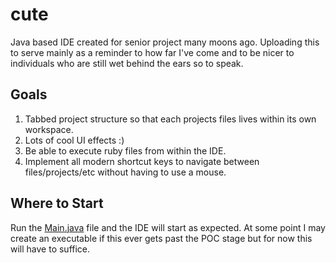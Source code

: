 # cute
Java based IDE created for senior project many moons ago. Uploading this to serve mainly as a reminder to how far I've come and to be nicer to individuals who are still wet behind the ears so to speak.

## Goals

1. Tabbed project structure so that each projects files lives within its own workspace.
2. Lots of cool UI effects :)
3. Be able to execute ruby files from within the IDE.
4. Implement all modern shortcut keys to navigate between files/projects/etc without having to use a mouse.

## Where to Start

Run the [Main.java](https://github.com/cdancy/cute/blob/master/src/main/java/main/Main.java) file and the IDE will start as expected. At some point I may create an executable if this ever gets past the POC stage but for now this will have to suffice.

